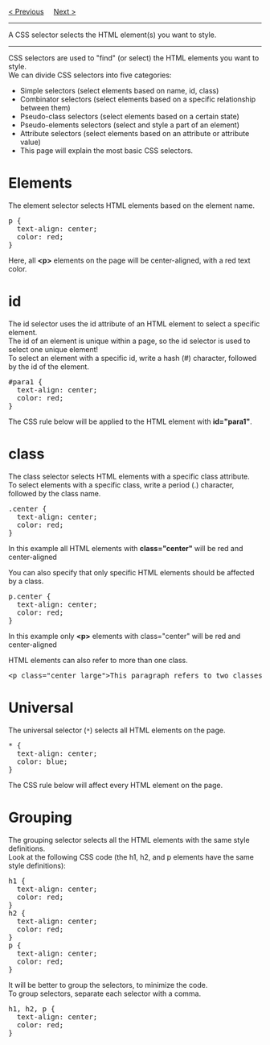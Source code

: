 <a href="/CSS/Syntax.md">&lt; Previous</a>
&nbsp;&nbsp;&nbsp;
<a href="/CSS/HowToAdd.md">Next &gt;</a>
<hr>
A CSS selector selects the HTML element(s) you want to style.
<hr>
CSS selectors are used to "find" (or select) the HTML elements you want to style.
<br>
We can divide CSS selectors into five categories:
<ul>
  <li>Simple selectors (select elements based on name, id, class)</li>
  <li>Combinator selectors (select elements based on a specific relationship between them)</li>
  <li>Pseudo-class selectors (select elements based on a certain state)</li>
  <li>Pseudo-elements selectors (select and style a part of an element)</li>
  <li>Attribute selectors (select elements based on an attribute or attribute value)</li>
  <li>This page will explain the most basic CSS selectors.</li>
</ul>
<h1>Elements</h1>
The element selector selects HTML elements based on the element name.
<pre>
p {
  text-align: center;
  color: red;
}
</pre>
Here, all <b>&lt;p&gt;</b> elements on the page will be center-aligned, with a red text color.
<h1>id</h1>
The id selector uses the id attribute of an HTML element to select a specific element.
<br>
The id of an element is unique within a page, so the id selector is used to select one unique element!
<br>
To select an element with a specific id, write a hash (#) character, followed by the id of the element.
<pre>
#para1 {
  text-align: center;
  color: red;
}
</pre>
The CSS rule below will be applied to the HTML element with <b>id="para1"</b>.
<h1>class</h1>
The class selector selects HTML elements with a specific class attribute.
<br>
To select elements with a specific class, write a period (.) character, followed by the class name.
<pre>
.center {
  text-align: center;
  color: red;
}
</pre>
In this example all HTML elements with <b>class="center"</b> will be red and center-aligned
<p></p>
You can also specify that only specific HTML elements should be affected by a class.
<pre>
p.center {
  text-align: center;
  color: red;
}
</pre>
In this example only <b>&lt;p&gt;</b> elements with class="center" will be red and center-aligned
<p></p>
HTML elements can also refer to more than one class.
<pre>&lt;p class="center large"&gt;This paragraph refers to two classes.&lt;/p&gt;</pre>
<h1>Universal</h1>
The universal selector (<code>*</code>) selects all HTML elements on the page.
<pre>
* {
  text-align: center;
  color: blue;
}
</pre>
The CSS rule below will affect every HTML element on the page.
<h1>Grouping</h1>
The grouping selector selects all the HTML elements with the same style definitions.
<br>
Look at the following CSS code (the h1, h2, and p elements have the same style definitions):
<pre>
h1 {
  text-align: center;
  color: red;
}
h2 {
  text-align: center;
  color: red;
}
p {
  text-align: center;
  color: red;
}
</pre>
It will be better to group the selectors, to minimize the code.
<br>
To group selectors, separate each selector with a comma.
<pre>
h1, h2, p {
  text-align: center;
  color: red;
}
</pre>
